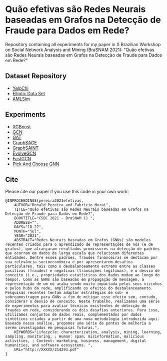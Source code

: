 # Quão efetivas são Redes Neurais baseadas em Grafos na Detecção de Fraude para Dados em Rede?

Repository containing all experiments for my paper in X Brazilian Workshop on Social Network Analysis and Mining (BraSNAM 2021): "Quão efetivas são Redes Neurais baseadas em Grafos na Detecção de Fraude para Dados em Rede?"

## Dataset Repository

- [YelpChi](http://odds.cs.stonybrook.edu/yelpchi-dataset/)
- [Elliptic Data Set](https://www.kaggle.com/ellipticco/elliptic-data-set)
- [AMLSim](https://github.com/ronaldpereira/AMLSim)

## Experiments

- [XGBoost](https://github.com/ronaldpereira/amlsim_xgb)
- [GCN](https://github.com/ronaldpereira/gcn)
- [GAT](https://github.com/gordicaleksa/pytorch-GAT)
- [GraphSAGE](https://github.com/williamleif/GraphSAGE)
- [GraphSAINT](https://github.com/GraphSAINT/GraphSAINT)
- [EvolveGCN](https://github.com/ronaldpereira/EvolveGCN)
- [FastGCN](https://github.com/ronaldpereira/FastGCN)
- [Pick And Choose GNN](https://github.com/ronaldpereira/pick-and-choose-gnn)

## Cite

Please cite our paper if you use this code in your own work:

``` TEX
@INPROCEEDINGS{pereira2021efetivas,
    AUTHOR="Ronald Pereira and Fabricio Murai",
    TITLE="Quão efetivas são Redes Neurais baseadas em Grafos na Detecção de Fraude para Dados em Rede?",
    BOOKTITLE="CSBC 2021 - BraSNAM () ",
    ADDRESS="",
    DAYS="18-22",
    MONTH="jul",
    YEAR="2021",
    ABSTRACT="Redes Neurais baseadas em Grafos (GNNs) são modelos recentes criados para o aprendizado de representações de nós (e de grafos), que alcançaram resultados promissores na detecção de padrões que ocorrem em dados de larga escala que relacionam diferentes entidades. Dentre esses padrões, fraudes financeiras se destacam por sua relevância socioeconômica e por apresentarem desafios particulares, tais como o desbalanceamento extremo entre as classes positivas (fraudes) e negativas (transações legítimas), e o desvio de conceito (i.e., propriedades estatísticas dos dados mudam ao longo do tempo). Como as GNNs são baseadas em propagação de mensagem, a representação de um nó acaba sendo muito impactada pelos seus vizinhos e pelos hubs da rede, amplificando os efeitos do desbalanceamento. Pesquisas recentes tentam adaptar estratégias de sub- e sobreamostragem para GNNs a fim de mitigar esse efeito sem, contudo, considerar o desvio de conceito. Neste trabalho, realizamos uma série de experimentos para avaliar técnicas existentes de detecção de fraudes em rede, considerando os dois desafios anteriores. Para isso, utilizamos conjuntos de dados reais, complementados por dados sintéticos criados a partir de uma nova metodologia introduzida aqui. Baseado nessa análise, propomos uma série de pontos de melhoria a serem investigados em pesquisas futuras.",
    KEYWORDS="Lifecycle: characterization, analysis, mining, learning, sampling, monitoring, ; Human: spam, misinformation, malicious activities, ; Context: marketing, business, management, digital humanities, and software ecosystems. ",
    URL="http://XXXXX/214293.pdf"
}
```
